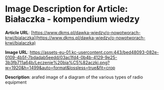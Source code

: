 # Image Description for Article: Białaczka - kompendium wiedzy
**Article URL**: [https://www.dkms.pl/dawka-wiedzy/o-nowotworach-krwi/bialaczka](https://www.dkms.pl/dawka-wiedzy/o-nowotworach-krwi/bialaczka)

**Image URL**: https://assets-eu-01.kc-usercontent.com:443/bed48093-082e-0109-4b5f-7bdadab5eedd/03ac1fd4-0b4b-4129-9e25-3b3fb711a64b/Leczenie%20bia%C5%82aczki.png?w=1920&h=1499&auto=format&lossless=true&fit=crop

**Description**: arafed image of a diagram of the various types of radio equipment

